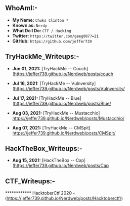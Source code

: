 
## WhoAmI:-


- **My Name:**    `Chuks Clinton *`
- **Known as:**   `Nerdy`
- **What Do I Do:**  `CTF / Hacking`
- **Twitter:**    `https://twitter.com/geeg007?=21`
- **GitHub:**     `https://github.com/jeffer739`


## **TryHackMe_Writeups:-**
- **Jun 01, 2021:** [TryHackMe -- Couch] (https://jeffer739.github.io/Nerdweb/posts/couch

- **Jul 16, 2021:** [TryHackMe -- Vulnversity] (https://jeffer739.github.io/Nerdweb/posts/Vulnversity/

- **Jul 17, 2021:** [TryHackMe -- Blue] (https://jeffer739.github.io/Nerdweb/posts/Blue/

- **Aug 03, 2021:** [TryHackMe -- Mustacchio] https://jeffer739.github.io/Nerdweb/posts/Mustacchio/
- **Aug 07, 2021:** [TryHackMe -- CMSpit] https://jeffer739.github.io/Nerdweb/posts/CMSpit/
 



## **HackTheBox_Writeups:-**
- **Aug 15, 2021:** [HackTheBox -- Cap] (https://jeffer739.github.io/Nerdweb/posts/Cap




## **CTF_Writeups:-** 
************  HacktoberCtf 2020 - (https://jeffer739.github.io/Nerdweb/posts/Hacktoberctf/) 
